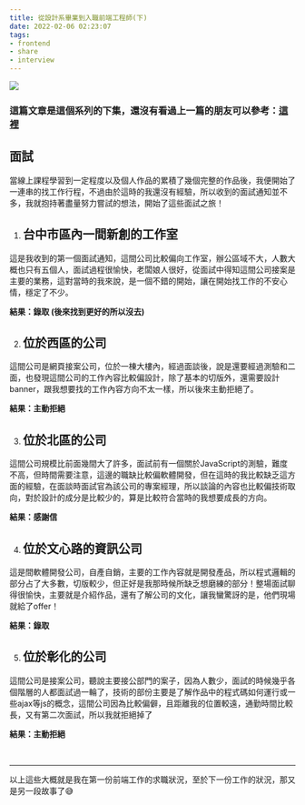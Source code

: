```yaml
---
title: 從設計系畢業到入職前端工程師(下)
date: 2022-02-06 02:23:07
tags:
- frontend
- share
- interview
---
```


![](interview.jpg)

### 這篇文章是這個系列的下集，還沒有看過上一篇的朋友可以參考：[這裡](/2022/02/06/3/)

## 面試

當線上課程學習到一定程度以及個人作品的累積了幾個完整的作品後，我便開始了一連串的找工作行程，不過由於這時的我還沒有經驗，所以收到的面試通知並不多，我就抱持著盡量努力嘗試的想法，開始了這些面試之旅！

<!-- more -->

1. ## **台中市區內一間新創的工作室**

這是我收到的第一個面試通知，這間公司比較偏向工作室，辦公區域不大，人數大概也只有五個人，面試過程很愉快，老闆娘人很好，從面試中得知這間公司接案是主要的業務，這對當時的我來說，是一個不錯的開始，讓在開始找工作的不安心情，穩定了不少。

**結果：錄取 (後來找到更好的所以沒去)**

2. ## **位於西區的公司**

這間公司是網頁接案公司，位於一棟大樓內，經過面談後，說是還要經過測驗和二面，也發現這間公司的工作內容比較偏設計，除了基本的切版外，還需要設計banner，跟我想要找的工作內容方向不太一樣，所以後來主動拒絕了。

**結果：主動拒絕**

3. ## **位於北區的公司**

這間公司規模比前面幾間大了許多，面試前有一個關於JavaScript的測驗，難度不高，但時間需要注意，這邊的職缺比較偏軟體開發，但在這時的我比較缺乏這方面的經驗，在面談時面試官為該公司的專案經理，所以談論的內容也比較偏技術取向，對於設計的成分是比較少的，算是比較符合當時的我想要成長的方向。

**結果：感謝信**

4. ## **位於文心路的資訊公司**

這是間軟體開發公司，自產自銷，主要的工作內容就是開發產品，所以程式邏輯的部分占了大多數，切版較少，但正好是我那時候所缺乏想磨練的部分！整場面試聊得很愉快，主要就是介紹作品，還有了解公司的文化，讓我蠻驚訝的是，他們現場就給了offer！

**結果：錄取**

5. ## **位於彰化的公司**

這間公司是接案公司，聽說主要接公部門的案子，因為人數少，面試的時候幾乎各個階層的人都面試過一輪了，技術的部份主要是了解作品中的程式碼如何運行或一些ajax等js的概念，這間公司因為比較偏僻，且距離我的位置較遠，通勤時間比較長，又有第二次面試，所以我就拒絕掉了

**結果：主動拒絕**

<br/>

***

以上這些大概就是我在第一份前端工作的求職狀況，至於下一份工作的狀況，那又是另一段故事了😅